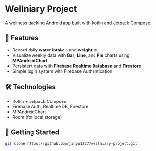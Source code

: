 # Wellniary Project

A wellness tracking Android app built with Kotlin and Jetpack Compose.

## 📱 Features

- Record daily **water intake** 💧 and **weight** ⚖️
- Visualize weekly data with **Bar**, **Line**, and **Pie** charts using **MPAndroidChart**
- Persistent data with **Firebase Realtime Database** and **Firestore**
- Simple login system with Firebase Authentication

## 🛠 Technologies

- Kotlin + Jetpack Compose
- Firebase Auth, Realtime DB, Firestore
- MPAndroidChart
- Room (for local storage)

## 🚀 Getting Started

```bash
git clone https://github.com/jinyu1227/wellniary-project.git
